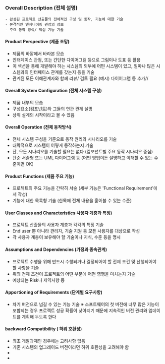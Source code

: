### Overall Description (전체 설명)
```
- 완성된 프로젝트 산출물의 전체적인 구성 및 동작, 기능에 대한 기술
- 본격적인 엔지니어링 관점의 정보
- 주요 동작 방식/ 핵심 기능 기술
```

#### Product Perspective (제품 조망)
- 제품의 바깥에서 바라본 모습
- 인터페이스 관점, 또는 간단한 다이어그램 등으로 그림이나 도표 등 활용
- 이 섹션을 통해 개발해야 하는 시스템의 외부에 어떤 시스템이 있고, 얼마나 많은 시스템과의 인터페이스 관계를 갖는지 등을 기술
- 관계된 모든 이해관계자와 함께 리뷰/ 검토 필요
(예시) 다이어그램 등 추가//

#### Overall System Configuration (전체 시스템 구성)
- 제품 내부의 모습
- 구성요소(컴포넌트)와 그들의 연관 관계 설명
- 상위 설계의 시작이라고 볼 수 있음

#### Overall Operation (전체 동작방식)
- 전체 시스템 구성을 기준으로 동작 원리와 시나리오를 기술
- 대략적으로 시스템이 어떻게 동작하는지 기술
- 단, 모든 시나리오를 기술할 필요는 없다 (컴포넌트별 주요 동작 시나리오 중심)
- 단순 서술형 또는 UML 다이어그램 등 (어떤 방법이든 설명하고 이해할 수 있는 수준이면 OK)

#### Product Functions (제품 주요 기능)
- 프로젝트의 주요 기능을 간략히 서술 (세부 기능은 'Functional Requirement'에서 작성)
- 기능에 대한 목록형 기술 (한목에 전체 내용을 훑어볼 수 있는 수준)

#### User Classes and Characteristics 사용자 계층과 특징)
- 프로젝트 산출물의 사용자 계층과 각각의 특징 기술
- End user 뿐 아니라 관리자, 기술 지원 등 모든 사용자를 대상으로 작성
- 각 사용자 계층이 보유해야 할 기술이나 지식, 수준 등을 명시

#### Assumptions and Dependencies (가정과 종속관계)
- 프로젝트 수행을 위해 반드시 수행되거나 결정되어야 할 전제 조건 및 선행되어야 할 사항을 기술
- 위의 전제 조건이 프로젝트의 어떤 부분에 어떤 영행을 미치는지 기술
- 예상되는 Risk나 제약사항 등

#### Apportioning of Requirements (단계별 요구사항)
- 차기 버전으로 넘길 수 있는 기능 기술
※ 소프트웨어의 첫 버전에 너무 많은 기능이 포함되는 경우 프로젝트 성공 확률이 낮아지기 때문에 지속적인 버전 관리와 업데이트를 계획해 두도록 한다

#### backward Compatibility ( 하위 호환성)
- 최초 개발과제인 경우에는 고려사항 없음
- 기존 시스템의 업그레이드 버전이라면 하위 호환성을 고려해야 함
- 
- 

